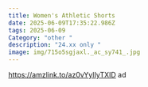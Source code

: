 ```yaml
---
title: Women's Athletic Shorts
date: 2025-06-09T17:35:22.986Z
tags: 2025-06-09
Category: "other "
description: "24.xx only "
image: img/715o5sgjaxl._ac_sy741_.jpg
---
```

https://amzlink.to/az0vYylIyTXID  ad
